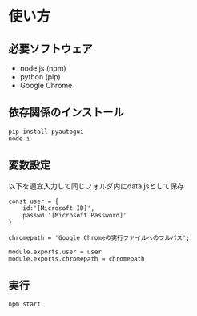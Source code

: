 # 使い方
## 必要ソフトウェア 
- node.js (npm)
- python (pip)
- Google Chrome

## 依存関係のインストール
```
pip install pyautogui
node i
```
## 変数設定
以下を適宜入力して同じフォルダ内にdata.jsとして保存
```
const user = {
    id:'[Microsoft ID]',
    passwd:'[Microsoft Password]'
}

chromepath = 'Google Chromeの実行ファイルへのフルパス';

module.exports.user = user
module.exports.chromepath = chromepath
```
## 実行
```
npm start
```

